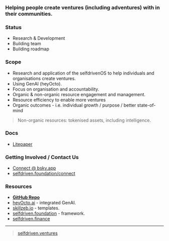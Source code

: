 ### Helping people create ventures (including adventures) with in their communities.

### Status
- Research & Development
- Building team
- Building roadmap

### Scope
- Research and application of the selfdrivenOS to help individuals and organisations create ventures.
- Using GenAI (heyOcto).
- Focus on organisation and accountability.
- Organic & non-organic resource engagement and management.
- Resource efficiency to enable more ventures
- Organic outcomes - i.e. individual growth / purpose / better state-of-mind

> Non-organic resources: tokenised assets, including intelligence. 

### Docs
- [Litepaper](/docs/LITEPAPER.md)

### Getting Involved / Contact Us
- [Connect @ bsky.app](https://bsky.app/profile/markbyers.selfdriven.social)
- [selfdriven.foundation/connect](https://selfdriven.foundation/connect)

### Resources
- [**GitHub Repo**](https://github.com/selfdriven-foundation/selfdriven-ventures)
- [heyOcto.ai](https://heyocto.ai) - integrated GenAI.
- [skillzeb.io](https://skillseb.io) - templates.
- [selfdriven.foundation](https://selfdriven.foundation) - framework.
- [selfdriven.finance](https://selfdriven.finance)


----
> [selfdriven.ventures](https://selfdriven.ventures)
